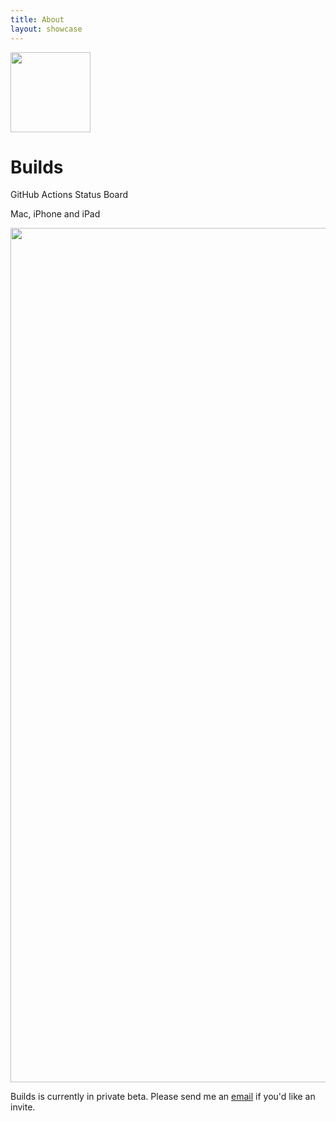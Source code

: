 ```yaml
---
title: About
layout: showcase
---
```


<p class="header">
    <img src="/images/icon_128x128.png"
         srcset="/images/icon_128x128.png, /images/icon_128x128@2x.png 2x"
         width="128"
         height="128" />
</p>

# Builds

<p class="tagline">GitHub Actions Status Board</p>
<p>Mac, iPhone and iPad</p>

<picture class="hero">
    <source srcset="/images/screenshot-default-dark@2x.png" media="(prefers-color-scheme: dark)">
    <img class="hero" src="/images/screenshot-default@2x.png" width="1367" />
</picture>

Builds is currently in private beta. Please send me an [email](mailto:support@jbmorley.co.uk?subject=Builds%20Beta) if you'd like an invite.
